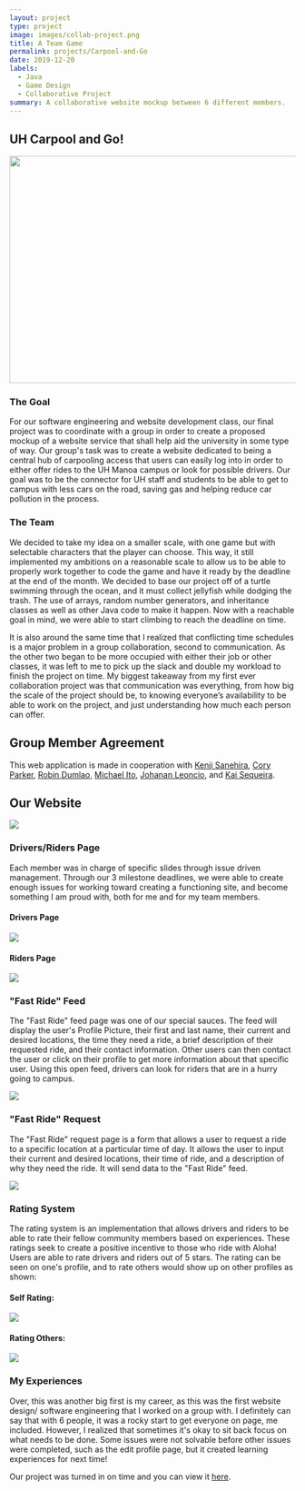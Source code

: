 ```yaml
---
layout: project
type: project
image: images/collab-project.png
title: A Team Game
permalink: projects/Carpool-and-Go
date: 2019-12-20
labels:
  - Java
  - Game Design
  - Collaborative Project
summary: A collaborative website mockup between 6 different members.
---
```



## UH Carpool and Go!
<img src="https://media.discordapp.net/attachments/474906296819253268/974910945455374396/logov1.jpeg?width=732&height=732" width="600" height="400"/>

### The Goal
For our software engineering and website development class, our final project was to coordinate with a group in order to create a proposed mockup of a website service that shall help aid the university in some type of way. Our group's task was to create a website dedicated to being a central hub of carpooling access that users can easily log into in order to either offer rides to the UH Manoa campus or look for possible drivers. Our goal was to be the connector for UH staff and students to be able to get to campus with less cars on the road, saving gas and helping reduce car pollution in the process.

### The Team
We decided to take my idea on a smaller scale, with one game but with selectable characters that the player can choose. This way, it still implemented my ambitions on a reasonable scale to allow us to be able to properly work together to code the game and have it ready by the deadline at the end of the month. We decided to base our project off of a turtle swimming through the ocean, and it must collect jellyfish while dodging the trash. The use of arrays, random number generators, and inheritance classes as well as other Java code to make it happen. Now with a reachable goal in mind, we were able to start climbing to reach the deadline on time.

It is also around the same time that I realized that conflicting time schedules is a major problem in a group collaboration, second to communication. As the other two began to be more occupied with either their job or other classes, it was left to me to pick up the slack and double my workload to finish the project on time. My biggest takeaway from my first ever collaboration project was that communication was everything, from how big the scale of the project should be, to knowing everyone’s availability to be able to work on the project, and just understanding how much each person can offer.

## Group Member Agreement
This web application is made in cooperation with [Kenji Sanehira](https://sanehirakenji.github.io/), [Cory Parker](https://hnlcory.github.io/), [Robin Dumlao](https://robindum.github.io/ ), [Michael Ito](https://michaelbito.github.io/), [Johanan Leoncio](https://johanancs.github.io/ ), and [Kai Sequeira](https://kaialii.github.io/).

## Our Website
![](https://media.discordapp.net/attachments/251791549866835968/961702566247424020/LandingPage.PNG?width=910&height=453)
### Drivers/Riders Page
Each member was in charge of specific slides through issue driven management. Through our 3 milestone deadlines, we were able to create enough issues for working toward creating a functioning site, and become something I am proud with, both for me and for my team members.
#### Drivers Page
![](https://cdn.discordapp.com/attachments/474906296819253268/973491719003865098/unknown.png)
#### Riders Page
![](https://cdn.discordapp.com/attachments/474906296819253268/973492118326771752/unknown.png)

### "Fast Ride" Feed
The "Fast Ride" feed page was one of our special sauces. The feed will display the user's Profile Picture, their first and last name, their current and desired locations, the time they need a ride, a brief description of their requested ride, and their contact information. Other users can then contact the user or click on their profile to get more information about that specific user. Using this open feed, drivers can look for riders that are in a hurry going to campus.

![](https://cdn.discordapp.com/attachments/474906296819253268/973491502095421460/unknown.png)

### "Fast Ride" Request
The "Fast Ride" request page is a form that allows a user to request a ride to a specific location at a particular time of day. It allows the user to input their current and desired locations, their time of ride, and a description of why they need the ride. It will send data to the "Fast Ride" feed. 

![](https://cdn.discordapp.com/attachments/474906296819253268/973491306733129748/unknown.png)

### Rating System
The rating system is an implementation that allows drivers and riders to be able to rate their fellow community members based on experiences. These ratings seek to create a positive incentive to those who ride with Aloha! Users are able to rate drivers and riders out of 5 stars. The rating can be seen on one's profile, and to rate others would show up on other profiles as shown:

#### Self Rating:
![](https://cdn.discordapp.com/attachments/959715872673521695/973388057086664754/selfRating.png)
#### Rating Others:
![](https://cdn.discordapp.com/attachments/959715872673521695/973388066569998336/rateOthers.png)

### My Experiences
Over, this was another big first is my career, as this was the first website design/ software engineering that I worked on a group with. I definitely can say that with 6 people, it was a rocky start to get everyone on page, me included. However, I realized that sometimes it's okay to sit back focus on what needs to be done. Some issues were not solvable before other issues were completed, such as the edit profile page, but it created learning experiences for next time!

Our project was turned in on time and you can view it [here](https://carpool-and-go.github.io/).
